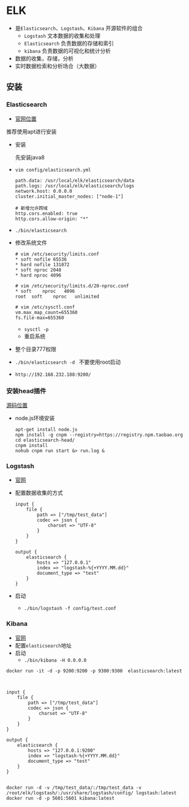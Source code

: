 # ELK

* 是`Elasticsearch`、`Logstash`、`Kibana` 开源软件的组合
  * `Logstash` 文本数据的收集和处理
  * `Elasticsearch` 负责数据的存储和索引
  * `kibana` 负责数据的可视化和统计分析
* 数据的收集，存储，分析
* 实时数据检索和分析场合（大数据）

## 安装

### Elasticsearch

* [官网位置](https://www.elastic.co/cn/downloads/elasticsearch)

推荐使用apt进行安装

* 安装

  先安装java8

* `vim config/elasticsearch.yml`

  ````
  path.data: /usr/local/elk/elasticsearch/data
  path.logs: /usr/local/elk/elasticsearch/logs
  network.host: 0.0.0.0
  cluster.initial_master_nodes: ["node-1"]

  # 新增允许跨域
  http.cors.enabled: true
  http.cors.allow-origin: "*" 
  ````

* `./bin/elasticsearch`

* 修改系统文件

  ````
  # vim /etc/security/limits.conf
  * soft nofile 65536
  * hard nofile 131072
  * soft nproc 2048
  * hard nproc 4096
  ````

  `````
  # vim /etc/security/limits.d/20-nproc.conf
  *	soft	nproc	4096
  root	soft	nproc	unlimited
  `````

  `````
  # vim /etc/sysctl.conf
  vm.max_map_count=655360
  fs.file-max=655360
  `````

  * `sysctl -p`
  * 重启系统

* 整个目录777权限

* `./bin/elasticsearch -d ` 不要使用root启动

* `http://192.168.232.188:9200/`

### 安装head插件

[源码位置](https://github.com/mobz/elasticsearch-head)

* node.js环境安装

  ````
  apt-get install node.js
  npm install -g cnpm --registry=https://registry.npm.taobao.org
  cd elasticsearch-head/
  cnpm install
  nohub cnpm run start &> run.log &
  ````

### Logstash

* [官网](https://www.elastic.co/cn/downloads/logstash)


* 配置数据收集的方式

  ````
  input {
      file {
          path => ["/tmp/test_data"]
          codec => json {
              charset => "UTF-8"
          }
      }
  }

  output {
      elasticsearch {
          hosts => "127.0.0.1"
          index => "logstash-%{+YYYY.MM.dd}"
          document_type => "test"
      }
  }
  ````

* 启动

  * `./bin/logstash -f config/test.conf`


### Kibana

* [官网](https://www.elastic.co/cn/downloads/kibana)
* 配置`elasticsearch`地址
* 启动
  * `./bin/kibana -H 0.0.0.0`


`````
docker run -it -d -p 9200:9200 -p 9300:9300  elasticsearch:latest



input {
    file {
        path => ["/tmp/test_data"]
        codec => json {
            charset => "UTF-8"
        }
    }
}

output {
    elasticsearch {
        hosts => "127.0.0.1:9200"
        index => "logstash-%{+YYYY.MM.dd}"
        document_type => "test"
    }
}


docker run -d -v /tmp/test_data/:/tmp/test_data -v /root/elk/logstash/:/usr/share/logstash/config/ logstash:latest
docker run -d -p 5601:5601 kibana:latest
`````












